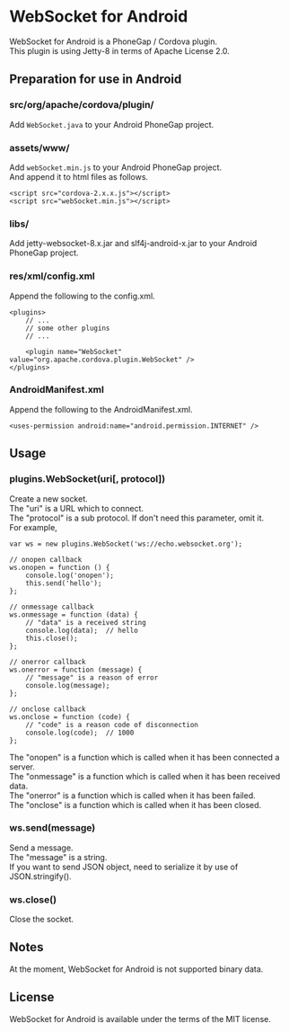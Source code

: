 # WebSocket for Android
WebSocket for Android is a PhoneGap / Cordova plugin.  
This plugin is using Jetty-8 in terms of Apache License 2.0.  

## Preparation for use in Android
### src/org/apache/cordova/plugin/
Add `WebSocket.java` to your Android PhoneGap project.  

### assets/www/
Add `webSocket.min.js` to your Android PhoneGap project.  
And append it to html files as follows.  

    <script src="cordova-2.x.x.js"></script>
    <script src="webSocket.min.js"></script>

### libs/
Add jetty-websocket-8.x.jar and slf4j-android-x.jar to your Android PhoneGap project.  

### res/xml/config.xml
Append the following to the config.xml.  

    <plugins>
        // ...
        // some other plugins
        // ...

        <plugin name="WebSocket" value="org.apache.cordova.plugin.WebSocket" />
    </plugins>

### AndroidManifest.xml
Append the following to the AndroidManifest.xml.  

    <uses-permission android:name="android.permission.INTERNET" />

## Usage
### plugins.WebSocket(uri[, protocol])
Create a new socket.  
The "uri" is a URL which to connect.  
The "protocol" is a sub protocol. If don't need this parameter, omit it.  
For example,  

    var ws = new plugins.WebSocket('ws://echo.websocket.org');

    // onopen callback
    ws.onopen = function () {
        console.log('onopen');
        this.send('hello');
    };

    // onmessage callback
    ws.onmessage = function (data) {
        // "data" is a received string
        console.log(data);  // hello
        this.close();
    };

    // onerror callback
    ws.onerror = function (message) {
        // "message" is a reason of error
        console.log(message);
    };

    // onclose callback
    ws.onclose = function (code) {
        // "code" is a reason code of disconnection
        console.log(code);  // 1000
    };

The "onopen" is a function which is called when it has been connected a server.  
The "onmessage" is a function which is called when it has been received data.  
The "onerror" is a function which is called when it has been failed.  
The "onclose" is a function which is called when it has been closed.  

### ws.send(message)
Send a message.  
The "message" is a string.  
If you want to send JSON object, need to serialize it by use of JSON.stringify().  

### ws.close()
Close the socket.  

## Notes
At the moment, WebSocket for Android is not supported binary data.  

## License
WebSocket for Android is available under the terms of the MIT license.  

